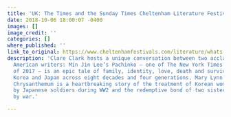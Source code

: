 ```yaml
---
title: 'UK: The Times and the Sunday Times Cheltenham Literature Festival '
date: 2018-10-06 18:00:07 -0400
images: []
image_credit: ''
categories: []
where_published: ''
link_to_original: https://www.cheltenhamfestivals.com/literature/whats-on/grid?genres=425
description: 'Clare Clark hosts a unique conversation between two acclaimed Korean-
  American writers: Min Jin Lee’s Pachinko – one of The New York Times 10 Best Books
  of 2017 – is an epic tale of family, identity, love, death and survival set between
  Korea and Japan across eight decades and four generations. Mary Lynn Bracht’s White
  Chrysanthemum is a heartbreaking story of the treatment of Korean women prostituted
  by Japanese soldiers during WW2 and the redemptive bond of two sisters separated
  by war.'

---
```

